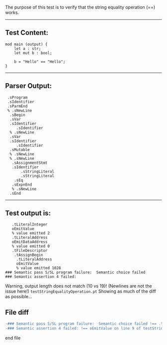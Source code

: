 The purpose of this test is to verify that the string equality operation (==) works.

-------------------------


Test Content: 
-------------------------
```
mod main (output) {
    let a : str;
    let mut b : bool;

    b = "Hello" == "Hello";
}
```
------------------------


Parser Output: 
-------------------------
```
 .sProgram
 .sIdentifier
 .sParmEnd
 % .sNewLine
  .sBegin
  .sVar
  .sIdentifier
     .sIdentifier
  % .sNewLine
  .sVar
  .sIdentifier
     .sIdentifier
  .sMutable
  % .sNewLine
  % .sNewLine
   .sAssignmentStmt
   .sIdentifier
       .sStringLiteral
       .sStringLiteral
    .sEq
   .sExpnEnd
   % .sNewLine
  .sEnd

```
------------------------

Test output is: 
-------------------------
```
   .tLiteralInteger
   oEmitValue
   % value emitted 2
   .tLiteralAddress
   oEmitDataAddress
   % value emitted 0
   .tFileDescriptor
    .tAssignBegin
     .tLiteralAddress
     oEmitValue
     % value emitted 1028
### Semantic pass S/SL program failure:  Semantic choice failed
### Semantic assertion 4 failed: 

```


Warning, output length does not match (10 vs 19)!  (Newlines are not the issue here!) `testStringEqualityOperation.pt`
Showing as much of the diff as possible...

File diff
-------------------------
```diff
-### Semantic pass S/SL program failure:  Semantic choice failed !== .tLiteralString on line 8 of testStringEqualityOperation.pt
-### Semantic assertion 4 failed: !== oEmitValue on line 9 of testStringEqualityOperation.pt

```
end file
